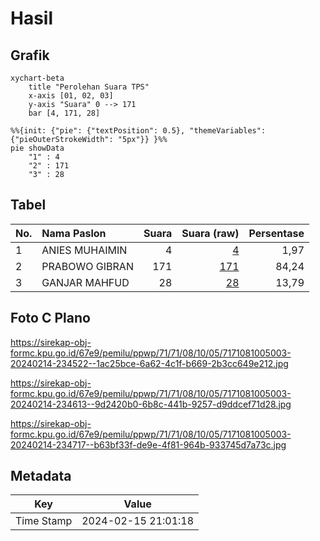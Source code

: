 # Hasil

## Grafik

```mermaid
xychart-beta
    title "Perolehan Suara TPS"
    x-axis [01, 02, 03]
    y-axis "Suara" 0 --> 171
    bar [4, 171, 28]
```

```mermaid
%%{init: {"pie": {"textPosition": 0.5}, "themeVariables": {"pieOuterStrokeWidth": "5px"}} }%%
pie showData
    "1" : 4
    "2" : 171
    "3" : 28
```

## Tabel

| No. | Nama Paslon    | Suara | Suara (raw) | Persentase |
|:--- |:-------------- | -----:| -----------:| ----------:|
| 1   | ANIES MUHAIMIN | 4     | [4][p-1]    | 1,97       |
| 2   | PRABOWO GIBRAN | 171   | [171][p-2]  | 84,24      |
| 3   | GANJAR MAHFUD  | 28    | [28][p-3]   | 13,79      |


[p-1]: https://github.com/gigit-pemilu/pemilu-2024-71-sulawesi-utara/blob/main/pilpres/hitung-suara/sub/71-sulawesi-utara/sub/71-kota-manado/sub/08-mapanget/sub/1005-buha/sub/003-tps/sub/paslon-1.txt
[p-2]: https://github.com/gigit-pemilu/pemilu-2024-71-sulawesi-utara/blob/main/pilpres/hitung-suara/sub/71-sulawesi-utara/sub/71-kota-manado/sub/08-mapanget/sub/1005-buha/sub/003-tps/sub/paslon-2.txt
[p-3]: https://github.com/gigit-pemilu/pemilu-2024-71-sulawesi-utara/blob/main/pilpres/hitung-suara/sub/71-sulawesi-utara/sub/71-kota-manado/sub/08-mapanget/sub/1005-buha/sub/003-tps/sub/paslon-3.txt

## Foto C Plano

https://sirekap-obj-formc.kpu.go.id/67e9/pemilu/ppwp/71/71/08/10/05/7171081005003-20240214-234522--1ac25bce-6a62-4c1f-b669-2b3cc649e212.jpg

https://sirekap-obj-formc.kpu.go.id/67e9/pemilu/ppwp/71/71/08/10/05/7171081005003-20240214-234613--9d2420b0-6b8c-441b-9257-d9ddcef71d28.jpg

https://sirekap-obj-formc.kpu.go.id/67e9/pemilu/ppwp/71/71/08/10/05/7171081005003-20240214-234717--b63bf33f-de9e-4f81-964b-933745d7a73c.jpg


## Metadata

| Key        | Value               |
| ---------- | ------------------- |
| Time Stamp | 2024-02-15 21:01:18 |



